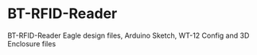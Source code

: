 BT-RFID-Reader
==============

BT-RFID-Reader Eagle design files, Arduino Sketch, WT-12 Config and 3D Enclosure files
